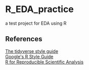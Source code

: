 # R_EDA_practice
a test project for EDA using R

## References
[The tidyverse style guide](https://style.tidyverse.org/)<br/>
[Google's R Style Guide](https://google.github.io/styleguide/Rguide.html)<br/>
[R for Reproducible Scientific Analysis](https://swcarpentry.github.io/r-novice-gapminder/)

